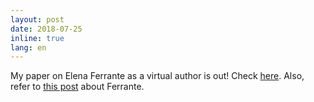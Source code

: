 ```yaml
---
layout: post
date: 2018-07-25
inline: true
lang: en
---
```


My paper on Elena Ferrante as a virtual author is out! Check [here](http://www.padovauniversitypress.it/publications/9788869381300). Also, refer to [this post](https://computationalstylistics.github.io/projects/elena-ferrante/) about Ferrante.